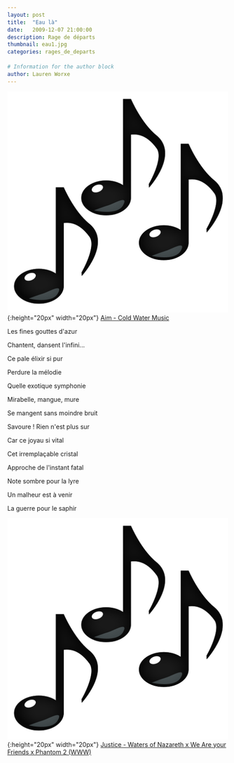 ```yaml
---
layout: post
title:  "Eau là"
date:   2009-12-07 21:00:00
description: Rage de départs
thumbnail: eau1.jpg
categories: rages_de_departs

# Information for the author block
author: Lauren Worxe
---
```





![](/assets/img/notes.png){:height="20px" width="20px"} [Aim - Cold Water Music][link1] 


Les fines gouttes d'azur

Chantent, dansent l'infini...


Ce pale élixir si pur

Perdure la mélodie



Quelle exotique symphonie

Mirabelle, mangue, mure

Se mangent sans moindre bruit

Savoure ! Rien n'est plus sur



Car ce joyau si vital

Cet irremplaçable cristal

Approche de l'instant fatal


Note sombre pour la lyre

Un malheur est à venir

La guerre pour le saphir



![](/assets/img/notes.png){:height="20px" width="20px"} [Justice - Waters of Nazareth x We Are your Friends x Phantom 2 (WWW)][link2] 

[link1]: https://www.youtube.com/watch?v=ll1SzT0VdZE
[link2]: https://www.youtube.com/watch?v=OOmAfV8enL4

<br/>
<br/>

